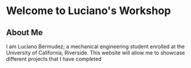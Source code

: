# Welcome to Luciano's Workshop 

## About Me 
I am Luciano Bermudez; a mechanical engineering student enrolled at the University of California, Riverside. This website will allow me to showcase different projects that I have completed





